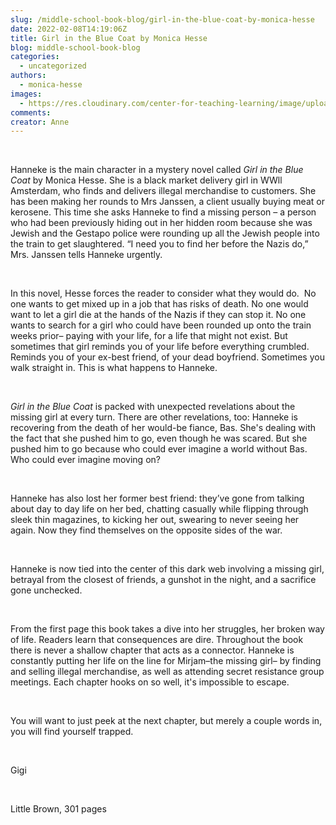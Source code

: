 ```yaml
---
slug: /middle-school-book-blog/girl-in-the-blue-coat-by-monica-hesse
date: 2022-02-08T14:19:06Z
title: Girl in the Blue Coat by Monica Hesse
blog: middle-school-book-blog
categories:
  - uncategorized
authors:
  - monica-hesse
images:
  - https://res.cloudinary.com/center-for-teaching-learning/image/upload/v1659700660/Girl-in-the-Blue-Coat.jpg.jpg
comments:
creator: Anne
---
```


<div class="wp-block-image"><figure class="alignleft size-large is-resized"/></div>
<!-- /wp:image --><br /><!-- wp:paragraph -->
<p>Hanneke is the main character in a mystery novel called <em>Girl in the Blue Coat </em>by Monica Hesse. She is a black market delivery girl in WWll Amsterdam, who finds and delivers illegal merchandise to customers. She has been making her rounds to Mrs Janssen, a client usually buying meat or kerosene. This time she asks Hanneke to find a missing person – a person who had been previously hiding out in her hidden room because she was Jewish and the Gestapo police were rounding up all the Jewish people into the train to get slaughtered. “I need you to find her before the Nazis do,” Mrs. Janssen tells Hanneke urgently. </p>
<!-- /wp:paragraph --><br /><!-- wp:paragraph -->
<p>In this novel, Hesse forces the reader to consider what they would do.  No one wants to get mixed up in a job that has risks of death. No one would want to let a girl die at the hands of the Nazis if they can stop it. No one wants to search for a girl who could have been rounded up onto the train weeks prior– paying with your life, for a life that might not exist. But sometimes that girl reminds you of your life before everything crumbled. Reminds you of your ex-best friend, of your dead boyfriend. Sometimes you walk straight in. This is what happens to Hanneke. </p>
<!-- /wp:paragraph --><br /><!-- wp:paragraph -->
<p><em>Girl in the Blue Coat</em> is packed with unexpected revelations about the missing girl at every turn. There are other revelations, too: Hanneke is recovering from the death of her would-be fiance, Bas. She's dealing with the fact that she pushed him to go, even though he was scared. But she pushed him to go because who could ever imagine a world without Bas. Who could ever imagine moving on?</p>
<!-- /wp:paragraph --><br /><!-- wp:paragraph -->
<p>Hanneke has also lost her former best friend: they’ve gone from talking about day to day life on her bed, chatting casually while flipping through sleek thin magazines, to kicking her out, swearing to never seeing her again. Now they find themselves on the opposite sides of the war.</p>
<!-- /wp:paragraph --><br /><!-- wp:paragraph -->
<p>Hanneke is now tied into the center of this dark web involving a missing girl, betrayal from the closest of friends, a gunshot in the night, and a sacrifice gone unchecked. </p>
<!-- /wp:paragraph --><br /><!-- wp:paragraph -->
<p>From the first page this book takes a dive into her struggles, her broken way of life. Readers learn that consequences are dire. Throughout the book there is never a shallow chapter that acts as a connector. Hanneke is constantly putting her life on the line for Mirjam–the missing girl– by finding and selling illegal merchandise, as well as attending secret resistance group meetings. Each chapter hooks on so well, it's impossible to escape.  </p>
<!-- /wp:paragraph --><br /><!-- wp:paragraph -->
<p>You will want to just peek at the next chapter, but merely a couple words in, you will find yourself trapped.</p>
<!-- /wp:paragraph --><br /><!-- wp:paragraph -->
<p>Gigi</p>
<!-- /wp:paragraph --><br /><!-- wp:paragraph -->
<p>Little Brown, 301 pages</p>
<!-- /wp:paragraph -->
